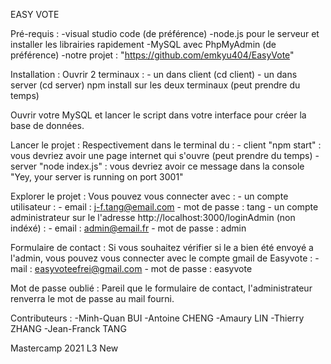 EASY VOTE

Pré-requis :
    -visual studio code (de préférence)
    -node.js pour le serveur et installer les librairies rapidement
    -MySQL avec PhpMyAdmin (de préférence)
    -notre projet : "https://github.com/emkyu404/EasyVote"


Installation :
Ouvrir 2 terminaux :
    - un dans client (cd client)
    - un dans server (cd server)
npm install sur les deux terminaux (peut prendre du temps)

Ouvrir votre MySQL et lancer le script dans votre interface pour créer la base de données.


Lancer le projet : 
Respectivement dans le terminal du :
    - client "npm start" : vous devriez avoir une page internet qui s'ouvre (peut prendre du temps)
    - server "node index.js" : vous devriez avoir ce message dans la console "Yey, your server is running on port 3001"


Explorer le projet :
Vous pouvez vous connecter avec :
    - un compte utilisateur :
        - email : j-f.tang@email.com
        - mot de passe : tang
    - un compte administrateur sur le l'adresse http://localhost:3000/loginAdmin (non indéxé) :
        - email : admin@email.fr
        - mot de passe : admin

Formulaire de contact :
Si vous souhaitez vérifier si le a bien été envoyé a l'admin, vous pouvez vous connecter avec le compte gmail de Easyvote :
	- mail : easyvoteefrei@gmail.com
	- mot de passe : easyvote

Mot de passe oublié :
Pareil que le formulaire de contact, l'administrateur renverra le mot de passe au mail fourni.


Contributeurs :
    -Minh-Quan BUI
    -Antoine CHENG
    -Amaury LIN
    -Thierry ZHANG
    -Jean-Franck TANG

Mastercamp 2021 L3 New
